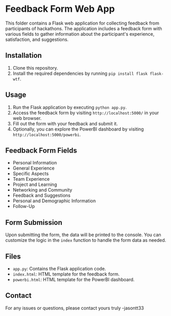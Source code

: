 # Feedback Form Web App

This folder contains a Flask web application for collecting feedback from participants of hackathons. The application includes a feedback form with various fields to gather information about the participant's experience, satisfaction, and suggestions.

## Installation

1. Clone this repository.
2. Install the required dependencies by running `pip install flask flask-wtf`.

## Usage

1. Run the Flask application by executing `python app.py`.
2. Access the feedback form by visiting `http://localhost:5000/` in your web browser.
3. Fill out the form with your feedback and submit it.
4. Optionally, you can explore the PowerBI dashboard by visiting `http://localhost:5000/powerbi`.

## Feedback Form Fields

- Personal Information
- General Experience
- Specific Aspects
- Team Experience
- Project and Learning
- Networking and Community
- Feedback and Suggestions
- Personal and Demographic Information
- Follow-Up

## Form Submission

Upon submitting the form, the data will be printed to the console. You can customize the logic in the `index` function to handle the form data as needed.

## Files

- `app.py`: Contains the Flask application code.
- `index.html`: HTML template for the feedback form.
- `powerbi.html`: HTML template for the PowerBI dashboard.

## Contact

For any issues or questions, please contact yours truly -jasontt33